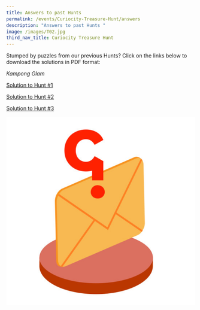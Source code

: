 ```yaml
---
title: Answers to past Hunts
permalink: /events/Curiocity-Treasure-Hunt/answers
description: "Answers to past Hunts "
image: /images/T02.jpg
third_nav_title: Curiocity Treasure Hunt
---
```

Stumped by puzzles from our previous Hunts? Click on the links below to download the solutions in PDF format:

*Kampong Glam*

[ Solution to Hunt #1](https://go.gov.sg/cth-hunt1-answers)

[ Solution to Hunt #2](https://go.gov.sg/cth-hunt2-answers)

[Solution to Hunt #3](https://go.gov.sg/cth-hunt3-answers)


![Answers to past hunts](/images/T02.jpg)